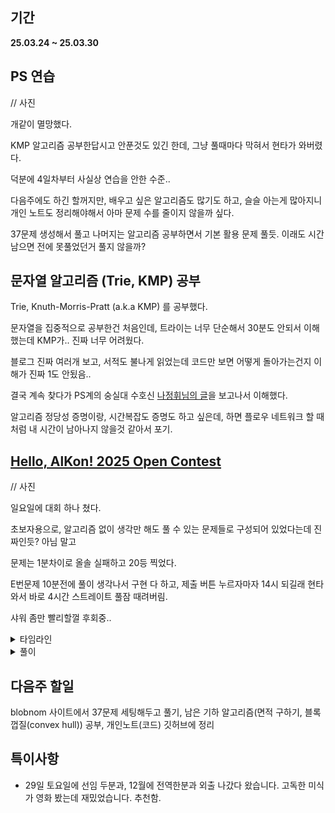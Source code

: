 ## 기간
**25.03.24 ~ 25.03.30**

## PS 연습
// 사진

개같이 멸망했다.

KMP 알고리즘 공부한답시고 안푼것도 있긴 한데, 그냥 풀때마다 막혀서 현타가 와버렸다.

덕분에 4일차부터 사실상 연습을 안한 수준..

다음주에도 하긴 할꺼지만, 배우고 싶은 알고리즘도 많기도 하고, 슬슬 아는게 많아지니 개인 노트도 정리해야해서 아마 문제 수를 줄이지 않을까 싶다.

37문제 생성해서 풀고 나머지는 알고리즘 공부하면서 기본 활용 문제 풀듯. 이래도 시간 남으면 전에 못풀었던거 풀지 않을까? 

## 문자열 알고리즘 (Trie, KMP) 공부
Trie, Knuth-Morris-Pratt (a.k.a KMP) 를 공부했다.

문자열을 집중적으로 공부한건 처음인데, 트라이는 너무 단순해서 30분도 안되서 이해했는데 KMP가.. 진짜 너무 어려웠다.

블로그 진짜 여러개 보고, 서적도 불나게 읽었는데 코드만 보면 어떻게 돌아가는건지 이해가 진짜 1도 안됬음..

결국 계속 찾다가 PS계의 숭실대 수호신 [나정휘님의 글](https://justicehui.github.io/hard-algorithm/2019/01/16/KMP/)을 보고나서 이해했다.

알고리즘 정당성 증명이랑, 시간복잡도 증명도 하고 싶은데, 하면 플로우 네트워크 할 때처럼 내 시간이 남아나지 않을것 같아서 포기.

## [Hello, AlKon! 2025 Open Contest](https://www.acmicpc.net/contest/view/1467)
// 사진

일요일에 대회 하나 쳤다.

초보자용으로, 알고리즘 없이 생각만 해도 풀 수 있는 문제들로 구성되어 있었다는데 진짜인듯? 아님 말고

문제는 1분차이로 올솔 실패하고 20등 찍었다. 

E번문제 10분전에 풀이 생각나서 구현 다 하고, 제출 버튼 누르자마자 14시 되길래 현타와서 바로 4시간 스트레이트 풀잠 때려버림.

샤워 좀만 빨리할껄 후회중..

<details>
  <summary>타임라인</summary>

  00:10 컴퓨터 앞에 앉아서 대회 세팅하고 시작

00:25 A, B, C번 AC. D번 오픈.

00:35 D번 스킵. E번 오픈.

01:00 E번 제출. WA 맞은거 보고 스킵하고 F번 오픈.

01:21 F번 제출하여 AC. G번 오픈

01:39 G번 제출하여 AC. H번 오픈

02:18 H번 30분정도 생각하고 일단 풀이한거 제출. WA.

02:23 H번 뭐 하나 빼먹었다는걸 깨닫고 제출. 순번이 잘못된걸 체크 안해서 WA.

02:24 H번 다시 제출. return0; 안넣어줘서 WA. 이후 고쳐 제출하여 AC. 그 후 D번 및 E번 풀이

02:49 45분경 풀이가 생각나서 빠르게 구현 후 제출. AC. 이후 E번 풀이도 같이 생각나서 구현 시작.

03:00 E번 제출하지 못하고 7솔 상태로 대회 종료.
</details>

<details>
  <summary>풀이</summary> 
  
  A번: 문제 조건에 만족하는거 그냥 출력하면 됨. text로 파일 제출

  B번: 행렬 만들어서 백트래킹으로 풀이

  C번: 누적합. 1~n 더해준거 출력

  D번: 배열을 입력받아 전부 비내림차순으로 정럴되어 있거나, 배열 크기가 3 이상이면 Yes, 아니면 No

  E번: 2번인 케이스, 1번인 케이스, 0번인 케이스로 나눌 수 있음. k가 배열의 원소가 1인 개수라 할때, 이미 (n/2 + n%2) <= k이면 0.
그게 아니라면 1 또는 2인데, 양 끝에서 보았을 때 처음으로 1이 나와서 그 구간의 끝까지의 길이와, 그 구간의 1의 개수를 비교하여 조건을 만족하면 1, 아니면 2이다. (아직 제출을 안해서 WA일수도 있긴함.)

  F번: 그래프 입력받고, 1번 노드만 방문처리. 이후 2번 노드부터 n번 노드까지 순회. 이 때 인접 노드 중에서 하나라도 방문(순회)처리 되어있는 노드가 없으면 No, 아니면 Yes.

  G번: 체스판 생각하면 됨. n*m 행렬에서 위쪽에서 아래쪽, 왼쪽에서 오른쪽으로 같은 색깔만 젓가락질 하여 1 입력받을 때까지 출력하기. 이때 n과 m이 모두 홀수일때는 개수 제한으로 인해 꼭짓점은 피해야함.

  H번: 배열에서 한 원소가 두개의 인수를 가질 수 있으면 n-1개의 수를 1로 만들어 비내림차순으로 만들 수 있음.
체로 합성수만 뽑아준 다음, 배열 입력 받아주기. 배열에서 하나라도 합성수가 있으면 Yes. 그게 아니면 나머지 수는 1이거나 소수라는 뜻임. 
여기서 인접수가 1이 아닌 수로 되어 있으면 두 수를 합쳐 인수를 두개로 만들 수 있으므로 Yes. 이외에는 그냥 비내림차순인거 외에는 답이 없으므로 비내림차순인지 확인하고 맞으면 Yes, 아니면 No
  
</details>

## 다음주 할일
blobnom 사이트에서 37문제 세팅해두고 풀기, 남은 기하 알고리즘(면적 구하기, 블록껍질(convex hull)) 공부, 개인노트(코드) 깃허브에 정리

## 특이사항
- 29일 토요일에 선임 두분과, 12월에 전역한분과 외출 나갔다 왔습니다. 고독한 미식가 영화 봤는데 재밌었습니다. 추천함.
